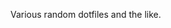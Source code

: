 <!-- NOTE!  This is publicly-visible as git/README.markdown -->

Various random dotfiles and the like.
